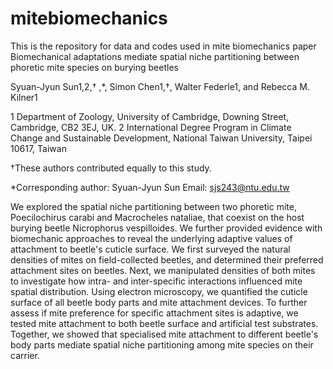 # mitebiomechanics
This is the repository for data and codes used in mite biomechanics paper
Biomechanical adaptations mediate spatial niche partitioning between phoretic mite species on burying beetles



Syuan-Jyun Sun1,2,† ,*, Simon Chen1,†, Walter Federle1, and Rebecca M. Kilner1

1 Department of Zoology, University of Cambridge, Downing Street, Cambridge, CB2 3EJ, UK.
2 International Degree Program in Climate Change and Sustainable Development, National Taiwan University, Taipei 10617, Taiwan

†These authors contributed equally to this study.

*Corresponding author: Syuan-Jyun Sun
Email: sjs243@ntu.edu.tw

We explored the spatial niche partitioning between two phoretic mite, Poecilochirus carabi and Macrocheles nataliae, that coexist on the host burying beetle Nicrophorus vespilloides. We further provided evidence with biomechanic approaches to reveal the underlying adaptive values of attachment to beetle's cuticle surface. We first surveyed the natural densities of mites on field-collected beetles, and determined their preferred attachment sites on beetles. Next, we manipulated densities of both mites to investigate how intra- and inter-specific interactions influenced mite spatial distribution. Using electron microscopy, we quantified the cuticle surface of all beetle body parts and mite attachment devices. To further assess if mite preference for specific attachment sites is adaptive, we tested mite attachment to both beetle surface and artificial test substrates. Together, we showed that specialised mite attachment to different beetle's body parts mediate spatial niche partitioning among mite species on their carrier.
